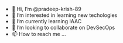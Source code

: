 - 👋 Hi, I’m @pradeep-krish-89
- 👀 I’m interested in learning new techologies
- 🌱 I’m currently learning IAAC
- 💞️ I’m looking to collaborate on DevSecOps
- 📫 How to reach me ...

<!---
pradeep-krish-89/pradeep-krish-89 is a ✨ special ✨ repository because its `README.md` (this file) appears on your GitHub profile.
You can click the Preview link to take a look at your changes.
--->
